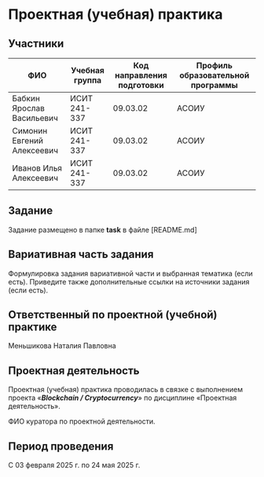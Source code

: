 # Проектная (учебная) практика



## Участники




| ФИО | Учебная группа | Код направления подготовки | Профиль образовательной программы |
|----------|----------|----------|----------|
|Бабкин Ярослав Васильевич|ИСИТ 241-337|09.03.02|АСОИУ|
|Симонин Евгений Алексеевич|ИСИТ 241-337|09.03.02|АСОИУ|
|Иванов Илья Алексеевич|ИСИТ 241-337|09.03.02|АСОИУ|

## Задание



Задание размещено в папке  **task**  в файле  [README.md]

## Вариативная часть задания


Формулировка задания вариативной части и выбранная тематика (если есть). Приведите также дополнительные ссылки на источники задания (если есть).

## Ответственный по проектной (учебной) практике

Меньшикова Наталия Павловна

## Проектная деятельность

Проектная (учебная) практика проводилась в связке с выполнением проекта «_**Blockchain / Cryptocurrency**_» по дисциплине «Проектная деятельность».

ФИО куратора по проектной деятельности.

## Период проведения

С 03 февраля 2025 г. по 24 мая 2025 г.
